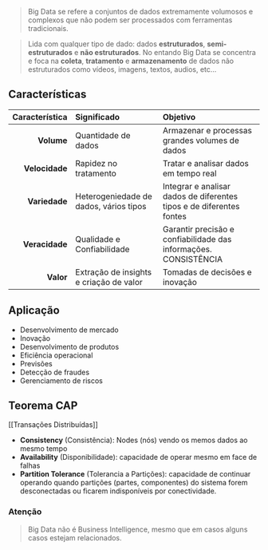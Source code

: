 > Big Data se refere a conjuntos de dados extremamente volumosos e complexos que não podem ser processados com ferramentas tradicionais.

> Lida com qualquer tipo de dado: dados **estruturados**, **semi-estruturados** e **não estruturados**. No entando Big Data se concentra e foca na **coleta**, **tratamento** e **armazenamento** de dados não estruturados como vídeos, imagens, textos, audios, etc...

## Características

| Característica | Significado                             | Objetivo                                                             |
| --------------:|:--------------------------------------- |:-------------------------------------------------------------------- |
|     **Volume** | Quantidade de dados                     | Armazenar e processas grandes volumes de dados                       |
| **Velocidade** | Rapidez no tratamento                   | Tratar e analisar dados em tempo real                                |
|  **Variedade** | Heterogeniedade de dados, vários tipos  | Integrar e analisar dados de diferentes tipos e de diferentes fontes |
| **Veracidade** | Qualidade e Confiabilidade              | Garantir precisão e confiabilidade das informações. CONSISTÊNCIA     |
|      **Valor** | Extração de insights e criação de valor | Tomadas de decisões e inovação                                       |
## Aplicação
- Desenvolvimento de mercado
- Inovação
- Desenvolvimento de produtos
- Eficiência operacional
- Previsões
- Detecção de fraudes
- Gerenciamento de riscos

## Teorema CAP
[[Transações Distribuídas]]
- **Consistency** (Consistência): Nodes (nós) vendo os memos dados ao mesmo tempo
- **Availability** (Disponibilidade): capacidade de operar mesmo em face de falhas
- **Partition Tolerance** (Tolerancia a Partições): capacidade de continuar operando quando partições (partes, componentes) do sistema forem desconectadas ou ficarem indisponíveis por conectividade.
### Atenção
> Big Data não é Business Intelligence, mesmo que em casos alguns casos estejam relacionados.

